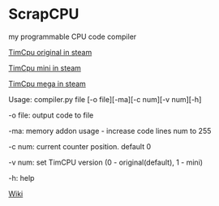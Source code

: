 # ScrapCPU
my programmable CPU code compiler

[TimCpu original in steam](https://steamcommunity.com/sharedfiles/filedetails/?id=2677694057)

[TimCpu mini in steam](https://steamcommunity.com/sharedfiles/filedetails/?id=2682961616)

[TimCpu mega in steam](https://steamcommunity.com/sharedfiles/filedetails/?id=2687909738)

Usage: compiler.py file [-o file][-ma][-c num][-v num][-h]

-o file: output code to file

-ma: memory addon usage - increase code lines num to 255

-c num: current counter position. default 0

-v num: set TimCPU version (0 - original(default), 1 - mini)

-h: help

[Wiki](https://github.com/timofey260/ScrapCPU/wiki)
